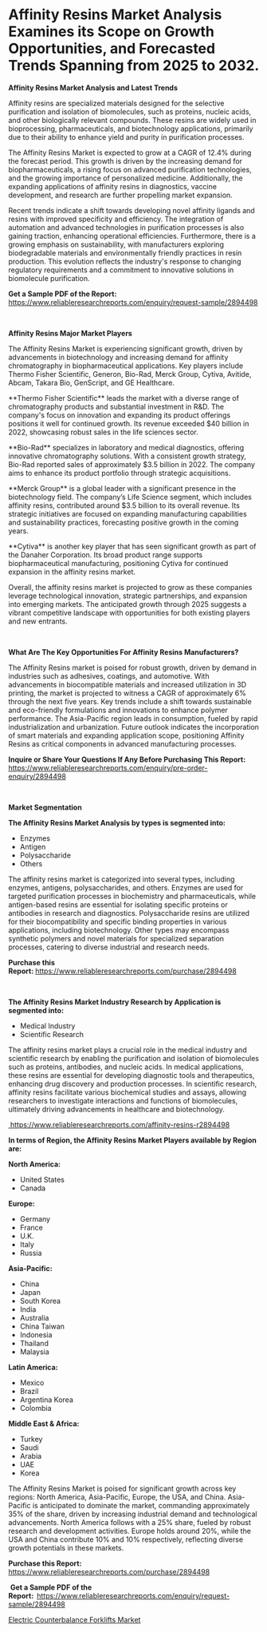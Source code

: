 <p><h1>Affinity Resins Market Analysis Examines its Scope on Growth Opportunities, and Forecasted Trends Spanning from 2025 to 2032.</h1></p><p><strong>Affinity Resins Market Analysis and Latest Trends</strong></p>
<p><p>Affinity resins are specialized materials designed for the selective purification and isolation of biomolecules, such as proteins, nucleic acids, and other biologically relevant compounds. These resins are widely used in bioprocessing, pharmaceuticals, and biotechnology applications, primarily due to their ability to enhance yield and purity in purification processes.</p><p>The Affinity Resins Market is expected to grow at a CAGR of 12.4% during the forecast period. This growth is driven by the increasing demand for biopharmaceuticals, a rising focus on advanced purification technologies, and the growing importance of personalized medicine. Additionally, the expanding applications of affinity resins in diagnostics, vaccine development, and research are further propelling market expansion.</p><p>Recent trends indicate a shift towards developing novel affinity ligands and resins with improved specificity and efficiency. The integration of automation and advanced technologies in purification processes is also gaining traction, enhancing operational efficiencies. Furthermore, there is a growing emphasis on sustainability, with manufacturers exploring biodegradable materials and environmentally friendly practices in resin production. This evolution reflects the industry's response to changing regulatory requirements and a commitment to innovative solutions in biomolecule purification.</p></p>
<p><strong>Get a Sample PDF of the Report:&nbsp;</strong> <a href="https://www.reliableresearchreports.com/enquiry/request-sample/2894498?utm_campaign=2192&utm_medium=2&utm_source=Github&utm_content=ia&utm_term=15032025&utm_id=affinity-resins">https://www.reliableresearchreports.com/enquiry/request-sample/2894498</a></p>
<p>&nbsp;</p>
<p><strong>Affinity Resins Major Market Players</strong></p>
<p><p>The Affinity Resins Market is experiencing significant growth, driven by advancements in biotechnology and increasing demand for affinity chromatography in biopharmaceutical applications. Key players include Thermo Fisher Scientific, Generon, Bio-Rad, Merck Group, Cytiva, Avitide, Abcam, Takara Bio, GenScript, and GE Healthcare.</p><p>**Thermo Fisher Scientific** leads the market with a diverse range of chromatography products and substantial investment in R&D. The company's focus on innovation and expanding its product offerings positions it well for continued growth. Its revenue exceeded $40 billion in 2022, showcasing robust sales in the life sciences sector.</p><p>**Bio-Rad** specializes in laboratory and medical diagnostics, offering innovative chromatography solutions. With a consistent growth strategy, Bio-Rad reported sales of approximately $3.5 billion in 2022. The company aims to enhance its product portfolio through strategic acquisitions.</p><p>**Merck Group** is a global leader with a significant presence in the biotechnology field. The company’s Life Science segment, which includes affinity resins, contributed around $3.5 billion to its overall revenue. Its strategic initiatives are focused on expanding manufacturing capabilities and sustainability practices, forecasting positive growth in the coming years.</p><p>**Cytiva** is another key player that has seen significant growth as part of the Danaher Corporation. Its broad product range supports biopharmaceutical manufacturing, positioning Cytiva for continued expansion in the affinity resins market.</p><p>Overall, the affinity resins market is projected to grow as these companies leverage technological innovation, strategic partnerships, and expansion into emerging markets. The anticipated growth through 2025 suggests a vibrant competitive landscape with opportunities for both existing players and new entrants.</p></p>
<p>&nbsp;</p>
<p><strong>What Are The Key Opportunities For Affinity Resins Manufacturers?</strong></p>
<p><p>The Affinity Resins market is poised for robust growth, driven by demand in industries such as adhesives, coatings, and automotive. With advancements in biocompatible materials and increased utilization in 3D printing, the market is projected to witness a CAGR of approximately 6% through the next five years. Key trends include a shift towards sustainable and eco-friendly formulations and innovations to enhance polymer performance. The Asia-Pacific region leads in consumption, fueled by rapid industrialization and urbanization. Future outlook indicates the incorporation of smart materials and expanding application scope, positioning Affinity Resins as critical components in advanced manufacturing processes.</p></p>
<p><strong>Inquire or Share Your Questions If Any Before Purchasing This Report:</strong> <a href="https://www.reliableresearchreports.com/enquiry/pre-order-enquiry/2894498?utm_campaign=2192&utm_medium=2&utm_source=Github&utm_content=ia&utm_term=15032025&utm_id=affinity-resins">https://www.reliableresearchreports.com/enquiry/pre-order-enquiry/2894498</a></p>
<p>&nbsp;</p>
<p><strong>Market Segmentation</strong></p>
<p><strong>The Affinity Resins Market Analysis by types is segmented into:</strong></p>
<p><ul><li>Enzymes</li><li>Antigen</li><li>Polysaccharide</li><li>Others</li></ul></p>
<p><p>The affinity resins market is categorized into several types, including enzymes, antigens, polysaccharides, and others. Enzymes are used for targeted purification processes in biochemistry and pharmaceuticals, while antigen-based resins are essential for isolating specific proteins or antibodies in research and diagnostics. Polysaccharide resins are utilized for their biocompatibility and specific binding properties in various applications, including biotechnology. Other types may encompass synthetic polymers and novel materials for specialized separation processes, catering to diverse industrial and research needs.</p></p>
<p><strong>Purchase this Report:&nbsp;</strong><a href="https://www.reliableresearchreports.com/purchase/2894498?utm_campaign=2192&utm_medium=2&utm_source=Github&utm_content=ia&utm_term=15032025&utm_id=affinity-resins">https://www.reliableresearchreports.com/purchase/2894498</a></p>
<p>&nbsp;</p>
<p><strong>The Affinity Resins Market Industry Research by Application is segmented into:</strong></p>
<p><ul><li>Medical Industry</li><li>Scientific Research</li></ul></p>
<p><p>The affinity resins market plays a crucial role in the medical industry and scientific research by enabling the purification and isolation of biomolecules such as proteins, antibodies, and nucleic acids. In medical applications, these resins are essential for developing diagnostic tools and therapeutics, enhancing drug discovery and production processes. In scientific research, affinity resins facilitate various biochemical studies and assays, allowing researchers to investigate interactions and functions of biomolecules, ultimately driving advancements in healthcare and biotechnology.</p></p>
<p><a href="https://www.reliableresearchreports.com/affinity-resins-r2894498?utm_campaign=2192&utm_medium=2&utm_source=Github&utm_content=ia&utm_term=15032025&utm_id=affinity-resins">&nbsp;https://www.reliableresearchreports.com/affinity-resins-r2894498</a></p>
<p><strong>In terms of Region, the Affinity Resins Market Players available by Region are:</strong></p>
<p>
    <p> <strong> North America: </strong>
        <ul>
            <li>United States</li>
            <li>Canada</li>
        </ul>
        </p> 
    <p> <strong> Europe: </strong>
        <ul>
            <li>Germany</li>
            <li>France</li>
            <li>U.K.</li>
            <li>Italy</li>
            <li>Russia</li>
        </ul>
        </p> 
    <p> <strong> Asia-Pacific: </strong>
        <ul>
            <li>China</li>
            <li>Japan</li>
            <li>South Korea</li>
            <li>India</li>
            <li>Australia</li>
            <li>China Taiwan</li>
            <li>Indonesia</li>
            <li>Thailand</li>
            <li>Malaysia</li>
        </ul>
        </p> 
    <p> <strong> Latin America: </strong>
        <ul>
            <li>Mexico</li>
            <li>Brazil</li>
            <li>Argentina Korea</li>
            <li>Colombia</li>
        </ul>
        </p> 
    <p> <strong> Middle East & Africa: </strong>
        <ul>
            <li>Turkey</li>
            <li>Saudi</li>
            <li>Arabia</li>
            <li>UAE</li>
            <li>Korea</li>
        </ul>
    </p>
    </p>
<p><p>The Affinity Resins Market is poised for significant growth across key regions: North America, Asia-Pacific, Europe, the USA, and China. Asia-Pacific is anticipated to dominate the market, commanding approximately 35% of the share, driven by increasing industrial demand and technological advancements. North America follows with a 25% share, fueled by robust research and development activities. Europe holds around 20%, while the USA and China contribute 10% and 10% respectively, reflecting diverse growth potentials in these markets.</p></p>
<p><strong>Purchase this Report: </strong><a href="https://www.reliableresearchreports.com/purchase/2894498?utm_campaign=2192&utm_medium=2&utm_source=Github&utm_content=ia&utm_term=15032025&utm_id=affinity-resins">https://www.reliableresearchreports.com/purchase/2894498</a></p>
<p>&nbsp;<strong>Get a Sample PDF of the Report:&nbsp;&nbsp;</strong><a href="https://www.reliableresearchreports.com/enquiry/request-sample/2894498?utm_campaign=2192&utm_medium=2&utm_source=Github&utm_content=ia&utm_term=15032025&utm_id=affinity-resins">https://www.reliableresearchreports.com/enquiry/request-sample/2894498</a></p>
<p><strong></strong></p>
<p><p><a href="https://github.com/hgf64gh/Market-Research-Report-List-1/blob/main/electric-counterbalance-forklifts-market.md?utm_campaign=2192&utm_medium=2&utm_source=Github&utm_content=ia&utm_term=15032025&utm_id=affinity-resins">Electric Counterbalance Forklifts Market</a></p></p>